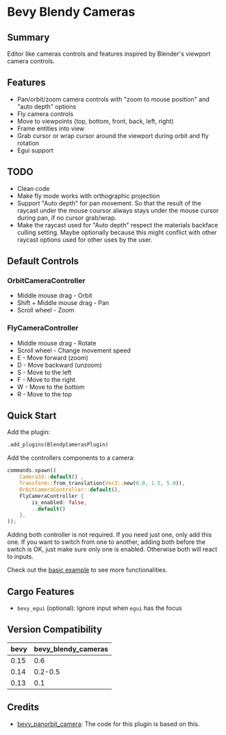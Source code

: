 # Bevy Blendy Cameras

## Summary

Editor like cameras controls and features inspired by Blender's viewport 
camera controls.

## Features

- Pan/orbit/zoom camera controls with "zoom to mouse position" and 
  "auto depth" options
- Fly camera controls
- Move to viewpoints (top, bottom, front, back, left, right)
- Frame entities into view
- Grab cursor or wrap cursor around the viewport during orbit and fly rotation
- Egui support

## TODO

- Clean code
- Make fly mode works with orthographic projection
- Support "Auto depth" for pan movement. So that the result of the raycast under the mouse coursor always stays under the mouse cursor during pan, if no cursor grab/wrap.
- Make the raycast used for "Auto depth" respect the materials backface culling setting. Maybe optionally because this might conflict with other raycast options used for other uses by the user.

## Default Controls

### OrbitCameraController

- Middle mouse drag - Orbit
- Shift + Middle mouse drag - Pan
- Scroll wheel - Zoom

### FlyCameraController

- Middle mouse drag - Rotate
- Scroll wheel - Change movement speed
- E - Move forward (zoom)
- D - Move backward (unzoom)
- S - Move to the left
- F - Move to the right
- W - Move to the bottom
- R - Move to the top

## Quick Start

Add the plugin:
```rust ignore
.add_plugins(BlendyCamerasPlugin)
```

Add the controllers components to a camera:
``` rust ignore
commands.spawn((
    Camera3d::default() ,
    Transform::from_translation(Vec3::new(0.0, 1.5, 5.0)),
    OrbitCameraController::default(),
    FlyCameraController {
        is_enabled: false,
        ..default()
    },
));
```
Adding both controller is not required. If you need just one, only add this one.
If you want to switch from one to another, adding both before the switch is OK,
just make sure only one is enabled. Otherwise both will react to inputs.

Check out the [basic example](https://github.com/thmxv/bevy_blendy_cameras/tree/master/examples/basic.rs) 
to see more functionalities.

## Cargo Features

- `bevy_egui` (optional): Ignore input when `egui` has the focus

## Version Compatibility

| bevy | bevy_blendy_cameras |
|------|---------------------|
| 0.15 | 0.6
| 0.14 | 0.2-0.5             |
| 0.13 | 0.1                 |

## Credits

- [bevy_panorbit_camera](https://github.com/Plonq/bevy_panorbit_camera): The 
code for this plugin is based on this.
